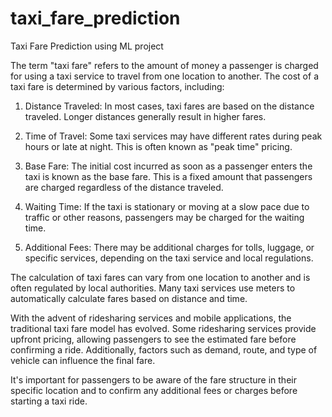 # taxi_fare_prediction
Taxi Fare Prediction using ML project

The term "taxi fare" refers to the amount of money a passenger is charged for using a taxi service to travel from one location to another. The cost of a taxi fare is determined by various factors, including:

1) Distance Traveled: In most cases, taxi fares are based on the distance traveled. Longer distances generally result in higher fares.

2) Time of Travel: Some taxi services may have different rates during peak hours or late at night. This is often known as "peak time" pricing.

3) Base Fare: The initial cost incurred as soon as a passenger enters the taxi is known as the base fare. This is a fixed amount that passengers are charged regardless of the distance traveled.

4) Waiting Time: If the taxi is stationary or moving at a slow pace due to traffic or other reasons, passengers may be charged for the waiting time.

5) Additional Fees: There may be additional charges for tolls, luggage, or specific services, depending on the taxi service and local regulations.

The calculation of taxi fares can vary from one location to another and is often regulated by local authorities. Many taxi services use meters to automatically calculate fares based on distance and time.

With the advent of ridesharing services and mobile applications, the traditional taxi fare model has evolved. Some ridesharing services provide upfront pricing, allowing passengers to see the estimated fare before confirming a ride. Additionally, factors such as demand, route, and type of vehicle can influence the final fare.

It's important for passengers to be aware of the fare structure in their specific location and to confirm any additional fees or charges before starting a taxi ride.

